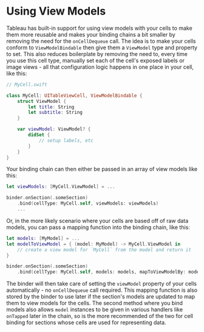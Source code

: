 #  Using View Models

Tableau has built-in support for using view models with your cells to make them more reusable and makes your binding chains a bit smaller by
removing the need for the `onCellDequeue` call. The idea is to make your cells conform to `ViewModelBindable` then give them a 
`ViewModel` type and property to set. This also reduces boilerplate by removing the need to, every time you use this cell type, manually set 
each of the cell's exposed labels or image views - all that configuration logic happens in one place in your cell, like this:

```swift
// MyCell.swift

class MyCell: UITableViewCell, ViewModelBindable {
    struct ViewModel {
        let title: String
        let subtitle: String
    }

    var viewModel: ViewModel? {
        didSet {
            // setup labels, etc
        }
    }
}
```

Your binding chain can then either be passed in an array of view models like this:

```swift
let viewModels: [MyCell.ViewModel] = ...

binder.onSection(.someSection)
    .bind(cellType: MyCell.self, viewModels: viewModels)
    ...
```

Or, in the more likely scenario where your cells are based off of raw data models, you can pass a mapping function into the binding chain, like 
this:

```swift
let models: [MyModel] = ...
let modelToViewModel = { (model: MyModel) -> MyCell.ViewModel in
    // create a view model for `MyCell` from the model and return it
}

binder.onSection(.someSection)
    .bind(cellType: MyCell.self, models: models, mapToViewModelBy: modelToViewModel)
```

The binder will then take care of setting the `viewModel` property of your cells automatically - no `onCellDequeue` call required. This mapping
function is also stored by the binder to use later if the section's models are updated to map them to view models for the cells. The second
method where you bind models also allows `model` instances to be given in various handlers like `onTapped` later in the chain, so is the
more recommended of the two for cell binding for sections whose cells are used for representing data.
